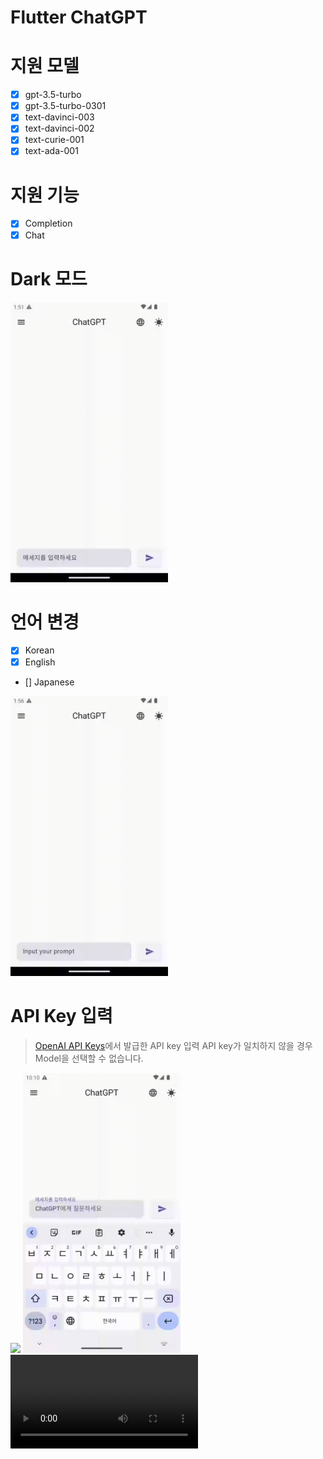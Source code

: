 # Flutter ChatGPT

# 지원 모델

- [x] gpt-3.5-turbo
- [x] gpt-3.5-turbo-0301
- [x] text-davinci-003
- [x] text-davinci-002
- [x] text-curie-001
- [x] text-ada-001

# 지원 기능

- [x] Completion
- [x] Chat

# Dark 모드

<img src="./artificial/theme.gif" style="width: 50%;">

# 언어 변경

- [x] Korean
- [x] English
- [] Japanese

<img src="./artificial/location.gif" style="width: 50%;">

# API Key 입력

> [OpenAI API Keys](https://platform.openai.com/account/api-keys)에서 발급한 API key 입력
> API key가 일치하지 않을 경우 Model을 선택할 수 없습니다.

<img src="./artificial/apikey.gif" style="width: 50%;">

<img src="./artificial/chat_code.gif" style="width: 50%;">

<video src="./artificial/chat_cod2.webm" controls="controls" style="max-width: 730px;"/>
